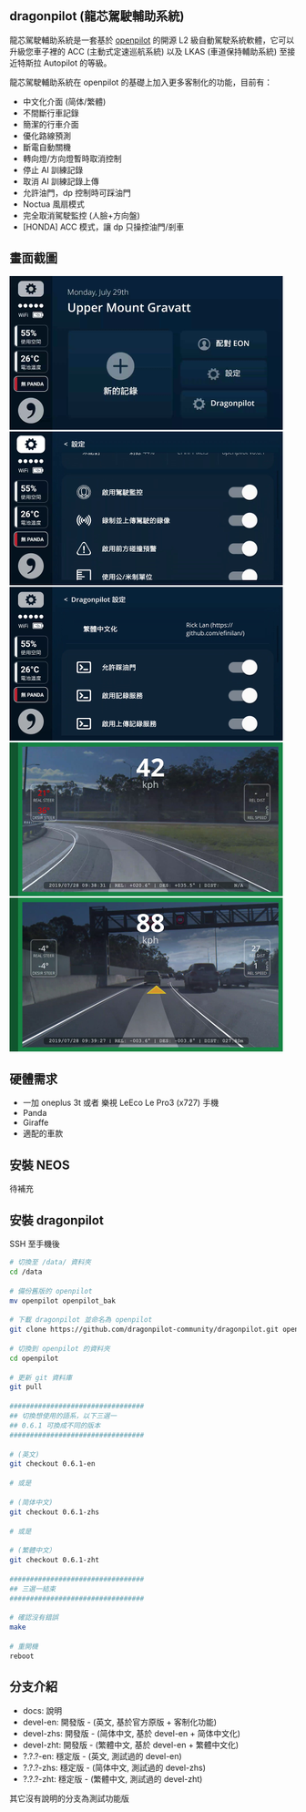 dragonpilot (龍芯駕駛輔助系統)
---
龍芯駕駛輔助系統是一套基於 [openpilot](https://github.com/commaai/openpilot/) 的開源 L2 級自動駕駛系統軟體，它可以升級您車子裡的 ACC (主動式定速巡航系統) 以及 LKAS (車道保持輔助系統) 至接近特斯拉 Autopilot 的等級。 

龍芯駕駛輔助系統在 openpilot 的基礎上加入更多客制化的功能，目前有：

* 中文化介面 (简体/繁體)
* 不間斷行車記錄
* 簡潔的行車介面
* 優化路線預測
* 斷電自動關機
* 轉向燈/方向燈暫時取消控制
* 停止 AI 訓練記錄
* 取消 AI 訓練記錄上傳
* 允許油門，dp 控制時可踩油門
* Noctua 風扇模式
* 完全取消駕駛監控 (人臉+方向盤)
* [HONDA] ACC 模式，讓 dp 只操控油門/剎車


畫面截圖
---
![](dp_1.png) ![](dp_2.png) ![](dp_3.png) ![](dp_4.png) ![](dp_5.png)

硬體需求
---
* 一加 oneplus 3t 或者 樂視 LeEco Le Pro3 (x727) 手機
* Panda
* Giraffe
* 適配的車款


安裝 NEOS
---
待補充


安裝 dragonpilot
---
 
SSH 至手機後
 
```bash
# 切換至 /data/ 資料夾
cd /data

# 備份舊版的 openpilot
mv openpilot openpilot_bak

# 下載 dragonpilot 並命名為 openpilot
git clone https://github.com/dragonpilot-community/dragonpilot.git openpilot

# 切換到 openpilot 的資料夾
cd openpilot

# 更新 git 資料庫
git pull

#################################
## 切換想使用的語系，以下三選一
## 0.6.1 可換成不同的版本
#################################

# (英文)
git checkout 0.6.1-en

# 或是

# (简体中文)
git checkout 0.6.1-zhs

# 或是

# (繁體中文）
git checkout 0.6.1-zht

#################################
## 三選一結束
#################################

# 確認沒有錯誤
make

# 重開機
reboot
```

分支介紹
---
* docs: 說明
* devel-en: 開發版 - (英文, 基於官方原版 + 客制化功能)
* devel-zhs: 開發版 - (简体中文, 基於 devel-en + 简体中文化)
* devel-zht: 開發版 - (繁體中文, 基於 devel-en + 繁體中文化)
* ?.?.?-en: 穩定版 - (英文, 測試過的 devel-en)
* ?.?.?-zhs: 穩定版 - (简体中文, 測試過的 devel-zhs)
* ?.?.?-zht: 穩定版 - (繁體中文, 測試過的 devel-zht)

其它沒有說明的分支為測試功能版
